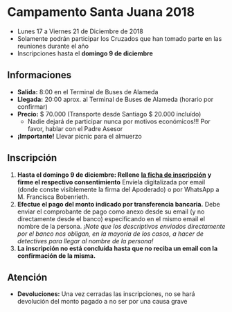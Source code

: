 # Campamento Santa Juana 2018

* Lunes 17 a Viernes 21 de Diciembre de 2018
* Solamente podrán participar los Cruzados que han tomado parte en las reuniones durante el año
* Inscripciones hasta el **domingo 9 de diciembre**

## Informaciones

* **Salida:** 8:00 en el Terminal de Buses de Alameda
* **Llegada:** 20:00 aprox. al Terminal de Buses de Alameda \(horario por confirmar\)
* **Precio:** $ 70.000 \(Transporte desde Santiago $ 20.000 incluído\)
  * Nadie dejará de participar nunca por motivos económicos!!! Por favor, hablar con el Padre Asesor
* **¡Importante!** Llevar picnic para el almuerzo

## Inscripción

1. **Hasta el domingo 9 de diciembre: Rellene** [**la ficha de inscripción**](http://pentecostes.info/campamento_cruzados_2018.pdf) **y firme el respectivo consentimiento**  Envíela digitalizada por email \(donde conste visiblemente la firma del Apoderado\) o por WhatsApp a M. Francisca Bobenrieth.
2. **Efectue el pago del monto indicado por transferencia bancaria.** Debe enviar el comprobante de pago como anexo desde su email \(y no directamente desde el banco\) especificando en el mismo email el nombre de la persona. _¡Note que los descriptivos enviados directamente por el banco nos obligan, en la mayoría de los casos, a hacer de detectives para llegar al nombre de la persona!_
3. **La inscripción no está concluída hasta que no reciba un email con la confirmación de la misma.**

## Atención

* **Devoluciones:** Una vez cerradas las inscripciones, no se hará devolución del monto pagado a no ser por una causa grave

